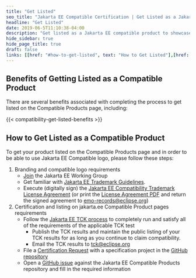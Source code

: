 ```yaml
---
title: "Get Listed"
seo_title: "Jakarta EE Compatible Certification | Get Listed as a Jakarta EE Compatible Product"
headline: "Get Listed"
date: 2019-06-5T11:10:38-04:00
description: "Get listed as a Jakarta EE compatible product to showcase that your enterprise java product meets quality, portability, and scalability requirements."
hide_sidebar: true
hide_page_title: true
draft: false
links: [[href: "#how-to-get-listed", text: "How to Get Listed"],[href: "/compatibility", text: "Compatible Products"]]
---
```



## Benefits of Getting Listed as a Compatible Product

There are several benefits associated with completing the process to get listed on the Compatible Products page, including:  

{{< compatibility-get-listed-benefits >}}

## How to Get Listed as a Compatible Product

To get your product listed on the Compatible Products page and in order to be able to use Jakarta EE Compatible logo, please follow these steps:

  1. Branding and compatible logo requirements
     - [Join](https://jakarta.ee/membership/) the Jakarta EE Working Group
     - Get familiar with [Jakarta EE Trademark Guidelines](https://jakarta.ee/legal/trademark_guidelines/).
     - Execute (digitally sign) the [Jakarta EE Compatibility Trademark License Agreement](https://app.hellosign.com/s/DQ9uVw4b) (or print the [License Agreement PDF](https://jakarta.ee/legal/trademark_guidelines/jakarta-ee-trademark-license.pdf) and return the signed agreement to [emo-records@eclipse.org](mailto:emo-records@eclipse.org))
2.	Certification and listing on jakarta.ee Compatible Product pages requirements 
    - Follow the [Jakarta EE TCK process](https://jakarta.ee/committees/specification/tckprocess/) to completely run and satisfy all of the requirements of the applicable TCK test
      - Publish the TCK results and maintain the public listing of your TCK results for as long as you continue to claim compatibility.
      - Email the TCK results to [tck@eclipse.org](mailto:tck@eclipse.org)
    - File a [Certification Request](https://raw.githubusercontent.com/jakartaee/specification-committee/master/compatibility-certification-request.md) with a specification project in the [GitHub repository](https://github.com/eclipse-ee4j/jakartaee-platform)
    - Open a [GitHub issue](https://github.com/jakartaee/jakarta.ee/issues/new?template=compatibility.md) against the Jakarta EE Compatible Products repository and fill in the required information